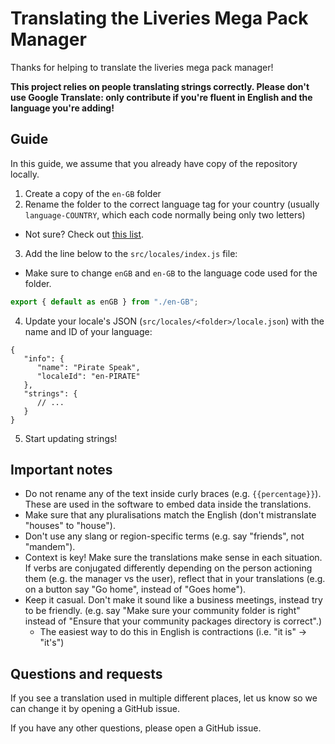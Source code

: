 # Translating the Liveries Mega Pack Manager

Thanks for helping to translate the liveries mega pack manager!

**This project relies on people translating strings correctly. Please don't use Google Translate: only contribute if you're fluent in English and the language you're adding!**

## Guide

In this guide, we assume that you already have copy of the repository locally.

1. Create a copy of the `en-GB` folder
2. Rename the folder to the correct language tag for your country (usually `language-COUNTRY`, which each code normally being only two letters)
 - Not sure? Check out [this list](https://stackoverflow.com/a/28357857/11091039).
3. Add the line below to the `src/locales/index.js` file:
 - Make sure to change `enGB` and `en-GB` to the language code used for the folder.

```js
export { default as enGB } from "./en-GB";
```

4. Update your locale's JSON (`src/locales/<folder>/locale.json`) with the name and ID of your language:

```jsonc
{
   "info": {
      "name": "Pirate Speak",
      "localeId": "en-PIRATE"
   },
   "strings": {
      // ...
   }
}
```

5. Start updating strings!

## Important notes

- Do not rename any of the text inside curly braces (e.g. `{{percentage}}`). These are used in the software to embed data inside the translations.
- Make sure that any pluralisations match the English (don't mistranslate "houses" to "house").
- Don't use any slang or region-specific terms (e.g. say "friends", not "mandem").
- Context is key! Make sure the translations make sense in each situation. If verbs are conjugated differently depending on the person actioning them (e.g. the manager vs the user), reflect that in your translations (e.g. on a button say "Go home", instead of "Goes home").
- Keep it casual. Don't make it sound like a business meetings, instead try to be friendly. (e.g. say "Make sure your community folder is right" instead of "Ensure that your community packages directory is correct".)
  - The easiest way to do this in English is contractions (i.e. "it is" -> "it's")

## Questions and requests

If you see a translation used in multiple different places, let us know so we can change it by opening a GitHub issue.

If you have any other questions, please open a GitHub issue.